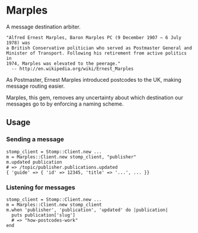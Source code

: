 # Marples

A message destination arbiter.

    "Alfred Ernest Marples, Baron Marples PC (9 December 1907 – 6 July 1978) was
    a British Conservative politician who served as Postmaster General and
    Minister of Transport. Following his retirement from active politics in
    1974, Marples was elevated to the peerage."
      -- http://en.wikipedia.org/wiki/Ernest_Marples

As Postmaster, Ernest Marples introduced postcodes to the UK, making message
routing easier.

Marples, this gem, removes any uncertainty about which destination our messages
go to by enforcing a naming scheme.


## Usage

### Sending a message

    stomp_client = Stomp::Client.new ...
    m = Marples::Client.new stomp_client, "publisher"
    m.updated publication
    # => /topic/publisher.publications.updated
	{ 'guide' => { 'id' => 12345, 'title' => '...', ... }}

### Listening for messages

    stomp_client = Stomp::Client.new ...
    m = Marples::Client.new stomp_client
    m.when 'publisher', 'publication', 'updated' do |publication|
      puts publication['slug']
      # => "how-postcodes-work"
    end
